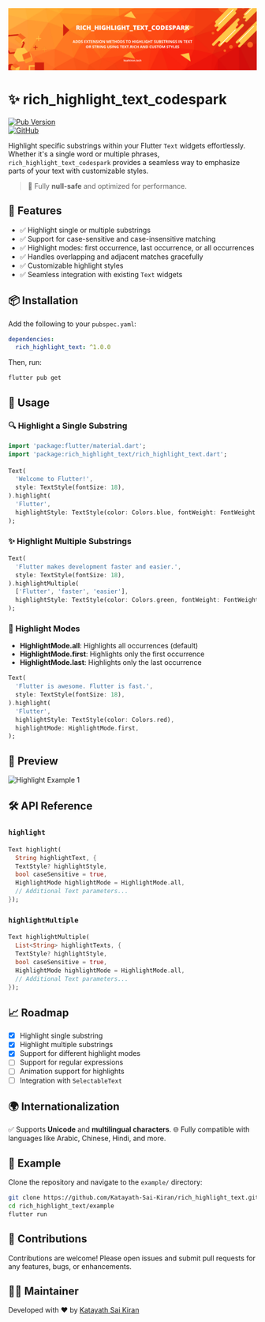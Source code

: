 

<img src="https://raw.githubusercontent.com/Katayath-Sai-Kiran/rich_highlight_codespark/main/assets/banners/banner.png" alt="Banner"/>

# ✨ rich_highlight_text_codespark

[![Pub Version](https://img.shields.io/pub/v/rich_highlight_text_codespark)](https://pub.dev/packages/rich_highlight_text_codespark)  
[![GitHub](https://img.shields.io/badge/GitHub-Katayath--Sai--Kiran%2Frich__highlight__text-blue?logo=github)](https://github.com/Katayath-Sai-Kiran/rich_highlight_text_codespark)

Highlight specific substrings within your Flutter `Text` widgets effortlessly. Whether it's a single word or multiple phrases, `rich_highlight_text_codespark` provides a seamless way to emphasize parts of your text with customizable styles.

> 🎯 Fully **null-safe** and optimized for performance.

## 🚀 Features

- ✅ Highlight single or multiple substrings
- ✅ Support for case-sensitive and case-insensitive matching
- ✅ Highlight modes: first occurrence, last occurrence, or all occurrences
- ✅ Handles overlapping and adjacent matches gracefully
- ✅ Customizable highlight styles
- ✅ Seamless integration with existing `Text` widgets

## 📦 Installation

Add the following to your `pubspec.yaml`:

```yaml
dependencies:
  rich_highlight_text: ^1.0.0
````

Then, run:

```bash
flutter pub get
```

## 🧪 Usage

### 🔍 Highlight a Single Substring

```dart
import 'package:flutter/material.dart';
import 'package:rich_highlight_text/rich_highlight_text.dart';

Text(
  'Welcome to Flutter!',
  style: TextStyle(fontSize: 18),
).highlight(
  'Flutter',
  highlightStyle: TextStyle(color: Colors.blue, fontWeight: FontWeight.bold),
);
```

### ✨ Highlight Multiple Substrings

```dart
Text(
  'Flutter makes development faster and easier.',
  style: TextStyle(fontSize: 18),
).highlightMultiple(
  ['Flutter', 'faster', 'easier'],
  highlightStyle: TextStyle(color: Colors.green, fontWeight: FontWeight.bold),
);
```

### 🎯 Highlight Modes

* **HighlightMode.all**: Highlights all occurrences (default)
* **HighlightMode.first**: Highlights only the first occurrence
* **HighlightMode.last**: Highlights only the last occurrence

```dart
Text(
  'Flutter is awesome. Flutter is fast.',
  style: TextStyle(fontSize: 18),
).highlight(
  'Flutter',
  highlightStyle: TextStyle(color: Colors.red),
  highlightMode: HighlightMode.first,
);
```

## 📸 Preview

<img src="https://raw.githubusercontent.com/Katayath-Sai-Kiran/rich_highlight_text_codespark/main/assets/screenshots/300X650-01.png" alt="Highlight Example 1" width="300"/>


## 🛠️ API Reference

### `highlight`

```dart
Text highlight(
  String highlightText, {
  TextStyle? highlightStyle,
  bool caseSensitive = true,
  HighlightMode highlightMode = HighlightMode.all,
  // Additional Text parameters...
});
```

### `highlightMultiple`

```dart
Text highlightMultiple(
  List<String> highlightTexts, {
  TextStyle? highlightStyle,
  bool caseSensitive = true,
  HighlightMode highlightMode = HighlightMode.all,
  // Additional Text parameters...
});
```

## 📈 Roadmap

* [x] Highlight single substring
* [x] Highlight multiple substrings
* [x] Support for different highlight modes
* [ ] Support for regular expressions
* [ ] Animation support for highlights
* [ ] Integration with `SelectableText`

## 🌍 Internationalization

✅ Supports **Unicode** and **multilingual characters**.
🌐 Fully compatible with languages like Arabic, Chinese, Hindi, and more.

## 📂 Example

Clone the repository and navigate to the `example/` directory:

```bash
git clone https://github.com/Katayath-Sai-Kiran/rich_highlight_text.git
cd rich_highlight_text/example
flutter run
```

## 🙌 Contributions

Contributions are welcome! Please open issues and submit pull requests for any features, bugs, or enhancements.

## 👨‍💻 Maintainer

Developed with ❤️ by [Katayath Sai Kiran](https://github.com/Katayath-Sai-Kiran)



